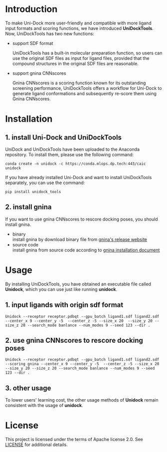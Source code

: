 # Introduction
To make Uni-Dock more user-friendly and compatible with more ligand input formats and scoring functions, we have introduced **UniDockTools**.    
Now, UniDockTools has two new functions:
- support SDF format
  
  UniDockTools has a built-in molecular preparation function, so users can use the original SDF files as input for ligand files, provided that the compound structures in the original SDF files are reasonable.  
  
- support gnina CNNscores 
  
  Gnina CNNscores is a scoring function known for its outstanding screening performance, UniDockTools offers a workflow for Uni-Dock to generate ligand conformations and subsequently re-score them using Gnina CNNscores.  

# Installation

## 1. install Uni-Dock and UniDockTools
UniDock and UniDockTools have been uploaded to the Anaconda repository. To install them, please use the following command:

    conda create -n unidock -c https://conda.mlops.dp.tech:443/caic unidock

If you have already installed Uni-Dock and want to install UniDockTools separately, you can use the command:

    pip install unidock_tools

## 2. install gnina
If you want to use gnina CNNscores to rescore docking poses, you should install gnina.
- binary   
install gnina by download binary file from [gnina's release website](https://github.com/gnina/gnina/releases)
- source code  
install gnina from source code according to [gnina installation document](https://github.com/gnina/gnina#installation)

# Usage   
By installing UniDockTools, you have obtained an executable file called **Unidock**, which you can use just like running **unidock**.

## 1. input ligands with origin sdf format

    Unidock --receptor receptor.pdbqt --gpu_batch ligand1.sdf ligand2.sdf --center_x 9 --center_y -5  --center_z -5 --size_x 20  --size_y 20 --size_z 20 --search_mode banlance --num_modes 9 --seed 123 --dir .


## 2. use gnina CNNscores to rescore docking poses

    Unidock --receptor receptor.pdbqt --gpu_batch ligand1.sdf ligand2.sdf  --scoring gnina --center_x 9 --center_y -5  --center_z -5 --size_x 20  --size_y 20 --size_z 20 --search_mode banlance --num_modes 9 --seed 123 --dir .
## 3. other usage

To lower users' learning cost, the other usage methods of **Unidock** remain consistent with the usage of **unidock**.


# License

This project is licensed under the terms of Apache license 2.0. See [LICENSE](./LICENSE) for additional details.
